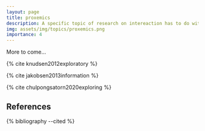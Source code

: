 ```yaml
---
layout: page
title: proxemics
description: A specific topic of research on intereaction has to do with proxemic inteaction, which is particularly relevant to consider in the context of large displays.
img: assets/img/topics/proxemics.png
importance: 4
---
```


More to come...

{% cite knudsen2012exploratory %}

{% cite jakobsen2013information %}

{% cite chulpongsatorn2020exploring %}

References
----------

<div class="publications">
  {% bibliography --cited %}
</div>
